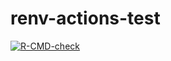 # renv-actions-test

<!-- badges: start -->
[![R-CMD-check](https://github.com/gtm19/renv-actions-test/workflows/R-CMD-check/badge.svg)](https://github.com/gtm19/renv-actions-test/actions)
<!-- badges: end -->
